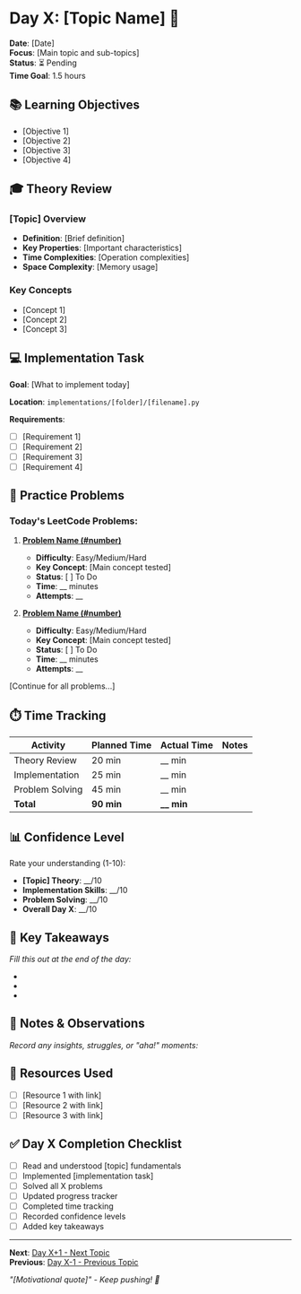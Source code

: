 # Day X: [Topic Name] 🎯

**Date**: [Date]  
**Focus**: [Main topic and sub-topics]  
**Status**: ⏳ Pending  
**Time Goal**: 1.5 hours  

## 📚 Learning Objectives

- [Objective 1]
- [Objective 2]
- [Objective 3]
- [Objective 4]

## 🎓 Theory Review

### [Topic] Overview
- **Definition**: [Brief definition]
- **Key Properties**: [Important characteristics]
- **Time Complexities**: [Operation complexities]
- **Space Complexity**: [Memory usage]

### Key Concepts
- [Concept 1]
- [Concept 2]
- [Concept 3]

## 💻 Implementation Task

**Goal**: [What to implement today]

**Location**: `implementations/[folder]/[filename].py`

**Requirements**:
- [ ] [Requirement 1]
- [ ] [Requirement 2]
- [ ] [Requirement 3]
- [ ] [Requirement 4]

## 🧮 Practice Problems

### Today's LeetCode Problems:

1. **[Problem Name (#number)](https://leetcode.com/problems/problem-url/)**
   - **Difficulty**: Easy/Medium/Hard
   - **Key Concept**: [Main concept tested]
   - **Status**: [ ] To Do
   - **Time**: __ minutes
   - **Attempts**: __

2. **[Problem Name (#number)](https://leetcode.com/problems/problem-url/)**
   - **Difficulty**: Easy/Medium/Hard
   - **Key Concept**: [Main concept tested]
   - **Status**: [ ] To Do
   - **Time**: __ minutes
   - **Attempts**: __

[Continue for all problems...]

## ⏱️ Time Tracking

| Activity | Planned Time | Actual Time | Notes |
|----------|-------------|-------------|-------|
| Theory Review | 20 min | __ min | |
| Implementation | 25 min | __ min | |
| Problem Solving | 45 min | __ min | |
| **Total** | **90 min** | **__ min** | |

## 📊 Confidence Level

Rate your understanding (1-10):

- **[Topic] Theory**: __/10
- **Implementation Skills**: __/10
- **Problem Solving**: __/10
- **Overall Day X**: __/10

## 🎯 Key Takeaways

*Fill this out at the end of the day:*

- 
- 
- 

## 📝 Notes & Observations

*Record any insights, struggles, or "aha!" moments:*

## 🔗 Resources Used

- [ ] [Resource 1 with link]
- [ ] [Resource 2 with link]
- [ ] [Resource 3 with link]

## ✅ Day X Completion Checklist

- [ ] Read and understood [topic] fundamentals
- [ ] Implemented [implementation task]
- [ ] Solved all X problems
- [ ] Updated progress tracker
- [ ] Completed time tracking
- [ ] Recorded confidence levels
- [ ] Added key takeaways

---

**Next**: [Day X+1 - Next Topic](day-XX-next-topic.md)  
**Previous**: [Day X-1 - Previous Topic](day-XX-previous-topic.md)

*"[Motivational quote]" - Keep pushing! 🚀*